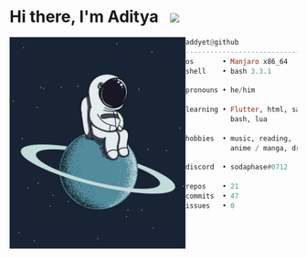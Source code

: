# Hi there, I'm Aditya &nbsp; <img src="https://raw.githubusercontent.com/MartinHeinz/MartinHeinz/master/wave.gif" width="30px">

<!--
- 🔭 I’m currently working on ...
- 🌱 I’m currently learning ...
- 👯 I’m looking to collaborate on ...
- 🤔 I’m looking for help with ...
- 💬 Ask me about ...
- 📫 How to reach me: ...
- 😄 Pronouns: ...
- ⚡ Fun fact: ...
-->

<!-- <img align="left" src="https://github.com/Dyzean.png" width="308" /> -->
<img align="left" src="argonaut0.png" width="308" />


```haskell
addyet@github
------------------------------
os       • Manjaro x86_64
shell    • bash 3.3.1

pronouns • he/him

learning • Flutter, html, sass, node.js,
           bash, lua

hobbies  • music, reading,
           anime / manga, drink coffee.

discord  • sodaphase#0712

repos    • 21
commits  • 47
issues   • 0
```
